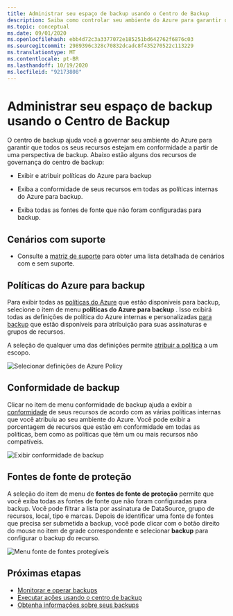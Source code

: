 ```yaml
---
title: Administrar seu espaço de backup usando o Centro de Backup
description: Saiba como controlar seu ambiente do Azure para garantir que todos os seus recursos estejam em conformidade de uma perspectiva de backup com o centro de backup.
ms.topic: conceptual
ms.date: 09/01/2020
ms.openlocfilehash: ebb4d72c3a3377072e185251bd642762f6876c03
ms.sourcegitcommit: 2989396c328c70832dcadc8f435270522c113229
ms.translationtype: MT
ms.contentlocale: pt-BR
ms.lasthandoff: 10/19/2020
ms.locfileid: "92173808"
---
```

# <a name="govern-your-backup-estate-using-backup-center"></a>Administrar seu espaço de backup usando o Centro de Backup

O centro de backup ajuda você a governar seu ambiente do Azure para garantir que todos os seus recursos estejam em conformidade a partir de uma perspectiva de backup. Abaixo estão alguns dos recursos de governança do centro de backup:

* Exibir e atribuir políticas do Azure para backup

* Exiba a conformidade de seus recursos em todas as políticas internas do Azure para backup.

* Exiba todas as fontes de fonte que não foram configuradas para backup.

## <a name="supported-scenarios"></a>Cenários com suporte

* Consulte a [matriz de suporte](backup-center-support-matrix.md) para obter uma lista detalhada de cenários com e sem suporte.

## <a name="azure-policies-for-backup"></a>Políticas do Azure para backup

Para exibir todas as [políticas do Azure](../governance/policy/overview.md) que estão disponíveis para backup, selecione o item de menu **políticas do Azure para backup** . Isso exibirá todas as definições de política do Azure internas e personalizadas [para backup](policy-reference.md) que estão disponíveis para atribuição para suas assinaturas e grupos de recursos.

A seleção de qualquer uma das definições permite [atribuir a política](../governance/policy/tutorials/create-and-manage.md#assign-a-policy) a um escopo.

![Selecionar definições de Azure Policy](./media/backup-center-govern-environment/azure-policy-definitions.png)

## <a name="backup-compliance"></a>Conformidade de backup

Clicar no item de menu conformidade de backup ajuda a exibir a [conformidade](../governance/policy/how-to/get-compliance-data.md) de seus recursos de acordo com as várias políticas internas que você atribuiu ao seu ambiente do Azure. Você pode exibir a porcentagem de recursos que estão em conformidade em todas as políticas, bem como as políticas que têm um ou mais recursos não compatíveis.

![Exibir conformidade de backup](./media/backup-center-govern-environment/azure-policy-compliance.png)

## <a name="protectable-datasources"></a>Fontes de fonte de proteção

A seleção do item de menu de **fontes de fonte de proteção** permite que você exiba todas as fontes de fonte que não foram configuradas para backup. Você pode filtrar a lista por assinatura de DataSource, grupo de recursos, local, tipo e marcas. Depois de identificar uma fonte de fontes que precisa ser submetida a backup, você pode clicar com o botão direito do mouse no item de grade correspondente e selecionar **backup** para configurar o backup do recurso.

![Menu fonte de fontes protegíveis](./media/backup-center-govern-environment/protectable-datasources.png)

## <a name="next-steps"></a>Próximas etapas

* [Monitorar e operar backups](backup-center-monitor-operate.md)
* [Executar ações usando o centro de backup](backup-center-actions.md)
* [Obtenha informações sobre seus backups](backup-center-obtain-insights.md)